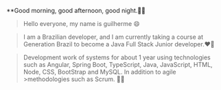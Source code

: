 **Good morning, good afternoon, good night.👋😃

>Hello everyone, my name is guilherme 😄 

>I am a Brazilian developer, and I am currently taking a course at Generation Brazil to become a Java Full Stack Junior developer.❤️🤩


>Development work
>of systems for about 1 year using technologies such as Angular, Spring Boot, TypeScript, Java, JavaScript, HTML, Node, CSS, BootStrap and MySQL. In addition to agile >methodologies such as Scrum. 👨‍💻

